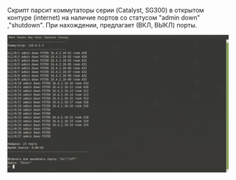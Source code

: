 Скрипт парсит коммутаторы серии (Catalyst, SG300) в открытом контуре (internet) на наличие портов со статусом "admin down" ,"shutdown".
При нахождении, предлагает (ВКЛ, ВЫКЛ) порты. 

<div align="center">
    <img src="screen.png" width="600px"</img> 
</div>
